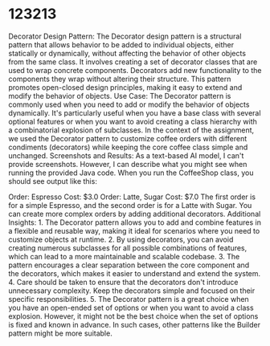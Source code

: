 # 123213
Decorator Design Pattern: The Decorator design pattern is a structural pattern that allows behavior to be added to individual objects, either statically or dynamically, without affecting the behavior of other objects from the same class. It involves creating a set of decorator classes that are used to wrap concrete components. Decorators add new functionality to the components they wrap without altering their structure. This pattern promotes open-closed design principles, making it easy to extend and modify the behavior of objects.
Use Case: The Decorator pattern is commonly used when you need to add or modify the behavior of objects dynamically. It's particularly useful when you have a base class with several optional features or when you want to avoid creating a class hierarchy with a combinatorial explosion of subclasses. In the context of the assignment, we used the Decorator pattern to customize coffee orders with different condiments (decorators) while keeping the core coffee class simple and unchanged.
Screenshots and Results: As a text-based AI model, I can't provide screenshots. However, I can describe what you might see when running the provided Java code.
When you run the CoffeeShop class, you should see output like this:

Order: Espresso
Cost: $3.0
Order: Latte, Sugar
Cost: $7.0
The first order is for a simple Espresso, and the second order is for a Latte with Sugar. You can create more complex orders by adding additional decorators.
Additional Insights:
    1. The Decorator pattern allows you to add and combine features in a flexible and reusable way, making it ideal for scenarios where you need to customize objects at runtime.
    2. By using decorators, you can avoid creating numerous subclasses for all possible combinations of features, which can lead to a more maintainable and scalable codebase.
    3. The pattern encourages a clear separation between the core component and the decorators, which makes it easier to understand and extend the system.
    4. Care should be taken to ensure that the decorators don't introduce unnecessary complexity. Keep the decorators simple and focused on their specific responsibilities.
    5. The Decorator pattern is a great choice when you have an open-ended set of options or when you want to avoid a class explosion. However, it might not be the best choice when the set of options is fixed and known in advance. In such cases, other patterns like the Builder pattern might be more suitable.
